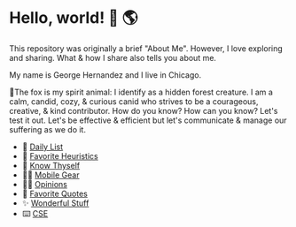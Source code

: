 # Hello, world! 👋 🌎

This repository was originally a brief "About Me". However, I love exploring and sharing. What & how I share also tells you about me.

My name is George Hernandez and I live in Chicago.

🦊The fox is my spirit animal: I identify as a hidden forest creature. I am a calm, candid, cozy, & curious canid who strives to be a courageous, creative, & kind contributor. How do you know? How can you know? Let's test it out. Let's be effective & efficient but let's communicate & manage our suffering as we do it.

- 🍞 [Daily List](DailyList.md)
- 🌱 [Favorite Heuristics](Heuristics.md)
- 🦊 [Know Thyself](KnowThyself.md)
- 🚶🏽 [Mobile Gear](MobileGear.md)
- 🤌🏽 [Opinions](Opinions.md)
- 💬 [Favorite Quotes](Quotes.md)
- ✨ [Wonderful Stuff](Wonderful.md)
- ⌨️ [CSE](CSE/CSE.mdCSE.md)

<!-- Notes to self:
- Visual Studio Code:
  - Several of my pages have table of contents managed with the "Markdown All In One" extension.
  - Now via shortcut: ctrl + k t
  - Now via snippet: ctrl + space now
- Obsidian:
  - Date: ctrl + ;
  - Time: ctrl + :
-->
